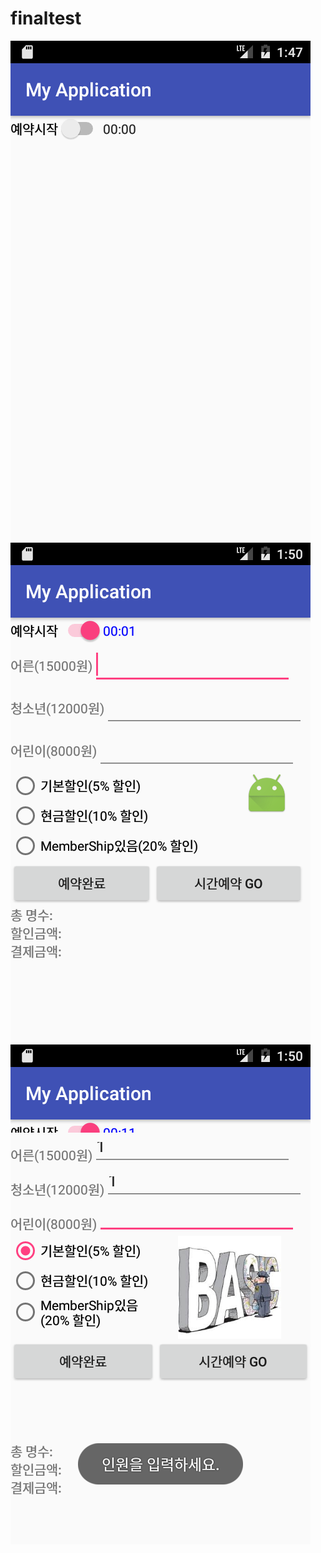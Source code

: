 # finaltest
![Alt text](./app/src/main/res/drawable/1.png)
![Alt text](./app/src/main/res/drawable/2.png)
![Alt text](./app/src/main/res/drawable/3.png)
